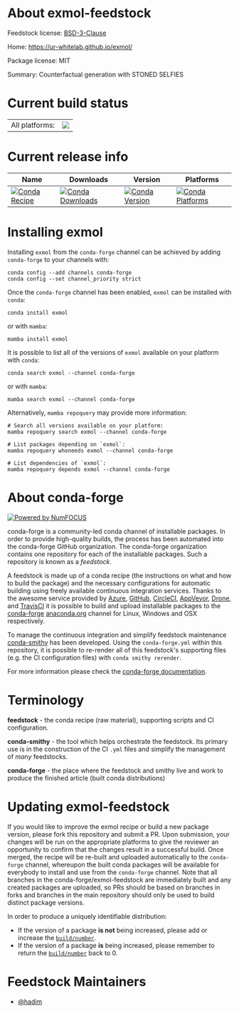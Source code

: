 About exmol-feedstock
=====================

Feedstock license: [BSD-3-Clause](https://github.com/conda-forge/exmol-feedstock/blob/main/LICENSE.txt)

Home: https://ur-whitelab.github.io/exmol/

Package license: MIT

Summary: Counterfactual generation with STONED SELFIES

Current build status
====================


<table><tr><td>All platforms:</td>
    <td>
      <a href="https://dev.azure.com/conda-forge/feedstock-builds/_build/latest?definitionId=13840&branchName=main">
        <img src="https://dev.azure.com/conda-forge/feedstock-builds/_apis/build/status/exmol-feedstock?branchName=main">
      </a>
    </td>
  </tr>
</table>

Current release info
====================

| Name | Downloads | Version | Platforms |
| --- | --- | --- | --- |
| [![Conda Recipe](https://img.shields.io/badge/recipe-exmol-green.svg)](https://anaconda.org/conda-forge/exmol) | [![Conda Downloads](https://img.shields.io/conda/dn/conda-forge/exmol.svg)](https://anaconda.org/conda-forge/exmol) | [![Conda Version](https://img.shields.io/conda/vn/conda-forge/exmol.svg)](https://anaconda.org/conda-forge/exmol) | [![Conda Platforms](https://img.shields.io/conda/pn/conda-forge/exmol.svg)](https://anaconda.org/conda-forge/exmol) |

Installing exmol
================

Installing `exmol` from the `conda-forge` channel can be achieved by adding `conda-forge` to your channels with:

```
conda config --add channels conda-forge
conda config --set channel_priority strict
```

Once the `conda-forge` channel has been enabled, `exmol` can be installed with `conda`:

```
conda install exmol
```

or with `mamba`:

```
mamba install exmol
```

It is possible to list all of the versions of `exmol` available on your platform with `conda`:

```
conda search exmol --channel conda-forge
```

or with `mamba`:

```
mamba search exmol --channel conda-forge
```

Alternatively, `mamba repoquery` may provide more information:

```
# Search all versions available on your platform:
mamba repoquery search exmol --channel conda-forge

# List packages depending on `exmol`:
mamba repoquery whoneeds exmol --channel conda-forge

# List dependencies of `exmol`:
mamba repoquery depends exmol --channel conda-forge
```


About conda-forge
=================

[![Powered by
NumFOCUS](https://img.shields.io/badge/powered%20by-NumFOCUS-orange.svg?style=flat&colorA=E1523D&colorB=007D8A)](https://numfocus.org)

conda-forge is a community-led conda channel of installable packages.
In order to provide high-quality builds, the process has been automated into the
conda-forge GitHub organization. The conda-forge organization contains one repository
for each of the installable packages. Such a repository is known as a *feedstock*.

A feedstock is made up of a conda recipe (the instructions on what and how to build
the package) and the necessary configurations for automatic building using freely
available continuous integration services. Thanks to the awesome service provided by
[Azure](https://azure.microsoft.com/en-us/services/devops/), [GitHub](https://github.com/),
[CircleCI](https://circleci.com/), [AppVeyor](https://www.appveyor.com/),
[Drone](https://cloud.drone.io/welcome), and [TravisCI](https://travis-ci.com/)
it is possible to build and upload installable packages to the
[conda-forge](https://anaconda.org/conda-forge) [anaconda.org](https://anaconda.org/)
channel for Linux, Windows and OSX respectively.

To manage the continuous integration and simplify feedstock maintenance
[conda-smithy](https://github.com/conda-forge/conda-smithy) has been developed.
Using the ``conda-forge.yml`` within this repository, it is possible to re-render all of
this feedstock's supporting files (e.g. the CI configuration files) with ``conda smithy rerender``.

For more information please check the [conda-forge documentation](https://conda-forge.org/docs/).

Terminology
===========

**feedstock** - the conda recipe (raw material), supporting scripts and CI configuration.

**conda-smithy** - the tool which helps orchestrate the feedstock.
                   Its primary use is in the construction of the CI ``.yml`` files
                   and simplify the management of *many* feedstocks.

**conda-forge** - the place where the feedstock and smithy live and work to
                  produce the finished article (built conda distributions)


Updating exmol-feedstock
========================

If you would like to improve the exmol recipe or build a new
package version, please fork this repository and submit a PR. Upon submission,
your changes will be run on the appropriate platforms to give the reviewer an
opportunity to confirm that the changes result in a successful build. Once
merged, the recipe will be re-built and uploaded automatically to the
`conda-forge` channel, whereupon the built conda packages will be available for
everybody to install and use from the `conda-forge` channel.
Note that all branches in the conda-forge/exmol-feedstock are
immediately built and any created packages are uploaded, so PRs should be based
on branches in forks and branches in the main repository should only be used to
build distinct package versions.

In order to produce a uniquely identifiable distribution:
 * If the version of a package **is not** being increased, please add or increase
   the [``build/number``](https://docs.conda.io/projects/conda-build/en/latest/resources/define-metadata.html#build-number-and-string).
 * If the version of a package **is** being increased, please remember to return
   the [``build/number``](https://docs.conda.io/projects/conda-build/en/latest/resources/define-metadata.html#build-number-and-string)
   back to 0.

Feedstock Maintainers
=====================

* [@hadim](https://github.com/hadim/)

